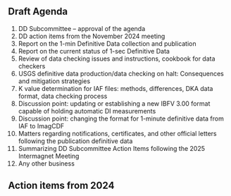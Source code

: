 ## Draft Agenda

1. DD Subcommittee – approval of the agenda
2. DD action items from the November 2024 meeting
3. Report on the 1-min Definitive Data collection and publication
4. Report on the current status of 1-sec Definitive Data
5. Review of data checking issues and instructions, cookbook for data checkers 
6. USGS definitive data production/data checking on halt: Consequences and mitigation strategies 
7. K value determination for IAF files: methods, differences, DKA data format, data checking process
8. Discussion point: updating or establishing a new IBFV 3.00 format capable of holding automatic DI measurements
9. Discussion point: changing the format for 1-minute definitive data from IAF to ImagCDF
10. Matters regarding notifications, certificates, and other official letters following the publication definitive data
11. Summarizing DD Subcommittee Action Items following the 2025 Intermagnet Meeting
12. Any other business

## Action items from 2024


